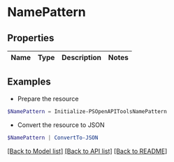 # NamePattern
## Properties

Name | Type | Description | Notes
------------ | ------------- | ------------- | -------------

## Examples

- Prepare the resource
```powershell
$NamePattern = Initialize-PSOpenAPIToolsNamePattern 
```

- Convert the resource to JSON
```powershell
$NamePattern | ConvertTo-JSON
```

[[Back to Model list]](../README.md#documentation-for-models) [[Back to API list]](../README.md#documentation-for-api-endpoints) [[Back to README]](../README.md)

